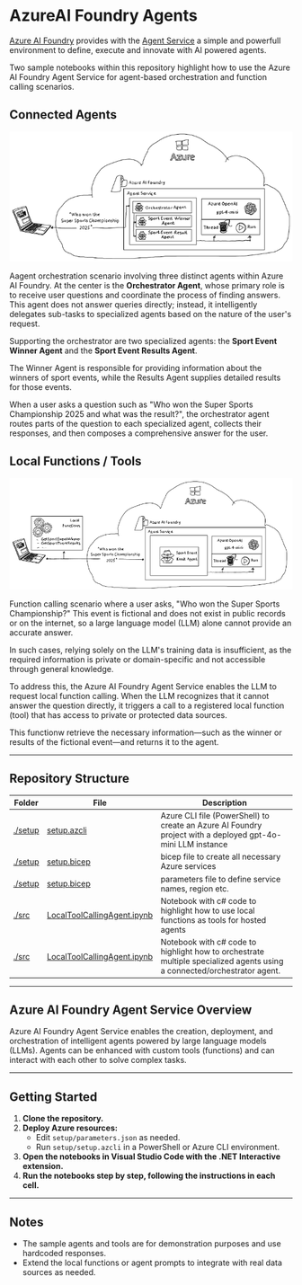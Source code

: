 # AzureAI Foundry Agents

[Azure AI Foundry](https://learn.microsoft.com/en-us/azure/ai-foundry/) provides with the [Agent Service](https://learn.microsoft.com/en-us/azure/ai-foundry/agents/overview) a simple and powerfull environment to define, execute  and innovate with AI powered agents. 

Two sample notebooks within this repository highlight how to use the Azure AI Foundry Agent Service for agent-based orchestration and function calling scenarios. 

## Connected Agents

![](./media/img/ConnectedAgents.png)

Aagent orchestration scenario involving three distinct agents within Azure AI Foundry. At the center is the **Orchestrator Agent**, whose primary role is to receive user questions and coordinate the process of finding answers. This agent does not answer queries directly; instead, it intelligently delegates sub-tasks to specialized agents based on the nature of the user's request.

Supporting the orchestrator are two specialized agents: the **Sport Event Winner Agent** and the **Sport Event Results Agent**. 

The Winner Agent is responsible for providing information about the winners of sport events, while the Results Agent supplies detailed results for those events. 

When a user asks a question such as "Who won the Super Sports Championship 2025 and what was the result?", the orchestrator agent routes parts of the question to each specialized agent, collects their responses, and then composes a comprehensive answer for the user. 

## Local Functions / Tools

![](./media/img/FunctionCalling.png)

Function calling scenario where a user asks, "Who won the Super Sports Championship?" This event is fictional and does not exist in public records or on the internet, so a large language model (LLM) alone cannot provide an accurate answer. 

In such cases, relying solely on the LLM's training data is insufficient, as the required information is private or domain-specific and not accessible through general knowledge.

To address this, the Azure AI Foundry Agent Service enables the LLM to request local function calling. When the LLM recognizes that it cannot answer the question directly, it triggers a call to a registered local function (tool) that has access to private or protected data sources. 

This functionw retrieve the necessary information—such as the winner or results of the fictional event—and returns it to the agent. 

---

## Repository Structure

| Folder | File | Description |
| ------ | ---- | ----------- |
| [./setup](./setup/) | [setup.azcli](./setup/setup.azcli) | Azure CLI file (PowerShell) to create an Azure AI Foundry project with a deployed gpt-4o-mini LLM instance |
| [./setup](./setup/) | [setup.bicep](./setup/setup.bicep) | bicep file to create all necessary Azure services |
| [./setup](./setup/) | [setup.bicep](./setup/parameters.json) | parameters file to define service names, region etc.
| [./src](./src/) | [LocalToolCallingAgent.ipynb](./src/LocalToolCallingAgent.ipynb) | Notebook with c# code to highlight how to use local functions as tools for hosted agents |
| [./src](./src/) | [LocalToolCallingAgent.ipynb](./src/ConnectedAgents.ipynb) | Notebook with c# code to highlight how to orchestrate multiple specialized agents using a connected/orchestrator agent. |
  
---

## Azure AI Foundry Agent Service Overview

Azure AI Foundry Agent Service enables the creation, deployment, and orchestration of intelligent agents powered by large language models (LLMs). Agents can be enhanced with custom tools (functions) and can interact with each other to solve complex tasks.

---


## Getting Started

1. **Clone the repository.**
2. **Deploy Azure resources:**
   - Edit `setup/parameters.json` as needed.
   - Run `setup/setup.azcli` in a PowerShell or Azure CLI environment.
3. **Open the notebooks in Visual Studio Code with the .NET Interactive extension.**
4. **Run the notebooks step by step, following the instructions in each cell.**

---

## Notes

- The sample agents and tools are for demonstration purposes and use hardcoded responses.
- Extend the local functions or agent prompts to integrate with real data sources as needed.
